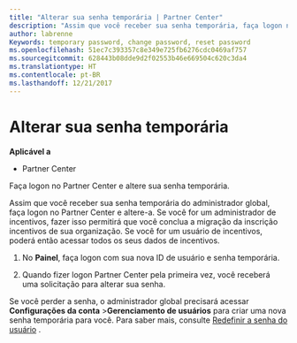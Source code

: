 ```yaml
---
title: "Alterar sua senha temporária | Partner Center"
description: "Assim que você receber sua senha temporária, faça logon no Partner Center e altere-a."
author: labrenne
Keywords: temporary password, change password, reset password
ms.openlocfilehash: 51ec7c393357c8e349e725fb6276cdc0469af757
ms.sourcegitcommit: 628443b08dde9d2f02553b46e669504c620c3da4
ms.translationtype: HT
ms.contentlocale: pt-BR
ms.lasthandoff: 12/21/2017
---
```

# <a name="change-your-temporary-password"></a>Alterar sua senha temporária

**Aplicável a**

-  Partner Center

Faça logon no Partner Center e altere sua senha temporária.

Assim que você receber sua senha temporária do administrador global, faça logon no Partner Center e altere-a. Se você for um administrador de incentivos, fazer isso permitirá que você conclua a migração da inscrição incentivos de sua organização. Se você for um usuário de incentivos, poderá então acessar todos os seus dados de incentivos.

1.  No **Painel**, faça logon com sua nova ID de usuário e senha temporária.

2.  Quando fizer logon Partner Center pela primeira vez, você receberá uma solicitação para alterar sua senha.

Se você perder a senha, o administrador global precisará acessar **Configurações da conta** >**Gerenciamento de usuários** para criar uma nova senha temporária para você.
Para saber mais, consulte [Redefinir a senha do usuário](reset-a-user-password.md) .


 

 



